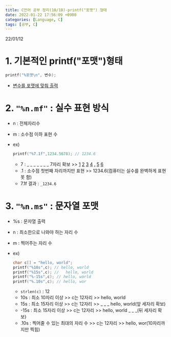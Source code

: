 ```yaml
---
title: C언어 공부 정리(10/10)-printf("포맷") 형태
date: 2022-01-22 17:56:09 +0900
categories: [Language, C]
tags: [공부, C]
---
```


22/01/12
# 1. 기본적인 printf("포맷")형태
```c
printf("%포맷\n", 변수);
```

- [변수를 포맷에 맞춰 출력](https://bymin0.github.io/posts/C%EC%96%B8%EC%96%B4-%EA%B3%B5%EB%B6%80-%EC%A0%95%EB%A6%AC(1)-%EC%B6%94%EA%B0%80/#3-printf)

# 2. `"%n.mf"` : 실수 표현 방식
  - n : 전체자리수
  - m : 소수점 이하 표현 수
- ex)<br>
  ```c
  printf("%7.1f",1234.5678); // 1234.6
  ```

  - 7 : _ _ _ _ _ _ _ 7자리 확보 \>> <u>1</u> <u>2</u> <u>3</u> <u>4</u> <u>.</u> <u>5</u> <u>6</u>
  - .1 : 소수점 첫번째 자리까지만 표현 \>> 1234.6(컴퓨터는 실수를 완벽하게 표현 못 함)
  - 7.1f 결과 : `_1234.6`

# 3. `"%n.ms"` : 문자열 포맷
  - %s : 문자열 출력
  - n : 최소한으로 나와야 하는 자리 수
  - m : 찍어주는 자리 수
- ex)<br>
  ```c
  char c[] = "hello, world";
  printf("%10s",c); // hello, world
  printf("%15s",c); //   hello, world
  printf("%-15s",c); // hello, world  
  printf("%.10s",c); // hello, wor
  ```

  - `strlen(c)` : 12
  - 10s : 최소 10자리 이상 \>> c는 12자리 \>> hello, world
  - 15s : 최소 15자리 이상 \>> c는 12자리 \>> _ _ _ hello, world(앞 세자리 확보)
  - -15s : 최소 15자리 이상 \>> c는 12자리 \>> hello, world _ _ _(뒤 세자리 확보)
  - .10s : 찍어줄 수 있는 최대의 자리 수 \>> c는 12자리 \>> hello, wor(10자리까지만 찍힘)